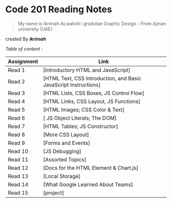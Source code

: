# Code 201 Reading Notes

>My name is Ikrimah ALwahidi 
 >i gradutae Graphic Design - From Ajman university (UAE)



created By *****ikrimah*****


  *Table of content* :



   |   Assignment  |         Link                                                             |
   |---------------|--------------------------------------------------------------------------|                                  
   |  Read 1       | [Introductory HTML and JavaScript]                                       |
   |  Read 2       | [HTML Text, CSS Introduction, and Basic JavaScript Instructions]         |         
   |  Read 3       | [HTML Lists, CSS Boxes, JS Control Flow]                                 |
   |  Read 4       | [HTML Links, CSS Layout, JS Functions]                                   | 
   |  Read 5       | [HTML Images; CSS Color & Text]                                          |
   |  Read 6       | [ JS Object Literals; The DOM]                                           |
   |  Read 7       | [HTML Tables; JS Constructor]                                            | 
   |  Read 8       | [More CSS Layout]                                                        |
   |  Read 9       | [Forms and Events]                                                       | 
   |  Read 10      | [JS Debugging]                                                           |
   |  Read 11      | [Assorted Topics]                                                        |
   |  Read 12      | [Docs for the HTML <canvas> Element & Chart.js]                          |
   |  Read 13      | [Local Storage]                                                          |
   |  Read 14      | [What Google Learned About Teams]                                        |
   |  Read 15      | [project]                                                                |          
